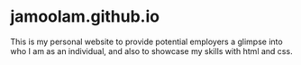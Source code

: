 # jamoolam.github.io

This is my personal website to provide potential employers a glimpse into who I am as an individual, and also to showcase my skills with html and css.
